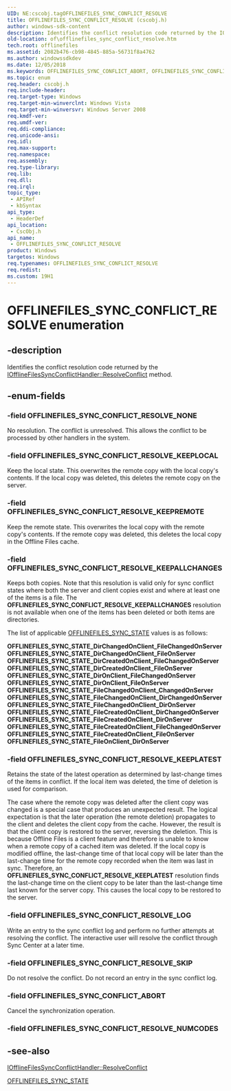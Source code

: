 ```yaml
---
UID: NE:cscobj.tagOFFLINEFILES_SYNC_CONFLICT_RESOLVE
title: OFFLINEFILES_SYNC_CONFLICT_RESOLVE (cscobj.h)
author: windows-sdk-content
description: Identifies the conflict resolution code returned by the IOfflineFilesSyncConflictHandler::ResolveConflict method.
old-location: of\offlinefiles_sync_conflict_resolve.htm
tech.root: offlinefiles
ms.assetid: 2082b476-cb98-4845-885a-56731f8a4762
ms.author: windowssdkdev
ms.date: 12/05/2018
ms.keywords: OFFLINEFILES_SYNC_CONFLICT_ABORT, OFFLINEFILES_SYNC_CONFLICT_RESOLVE, OFFLINEFILES_SYNC_CONFLICT_RESOLVE enumeration [Offline Files], OFFLINEFILES_SYNC_CONFLICT_RESOLVE_KEEPALLCHANGES, OFFLINEFILES_SYNC_CONFLICT_RESOLVE_KEEPLATEST, OFFLINEFILES_SYNC_CONFLICT_RESOLVE_KEEPLOCAL, OFFLINEFILES_SYNC_CONFLICT_RESOLVE_KEEPREMOTE, OFFLINEFILES_SYNC_CONFLICT_RESOLVE_LOG, OFFLINEFILES_SYNC_CONFLICT_RESOLVE_NONE, OFFLINEFILES_SYNC_CONFLICT_RESOLVE_SKIP, cscobj/OFFLINEFILES_SYNC_CONFLICT_ABORT, cscobj/OFFLINEFILES_SYNC_CONFLICT_RESOLVE, cscobj/OFFLINEFILES_SYNC_CONFLICT_RESOLVE_KEEPALLCHANGES, cscobj/OFFLINEFILES_SYNC_CONFLICT_RESOLVE_KEEPLATEST, cscobj/OFFLINEFILES_SYNC_CONFLICT_RESOLVE_KEEPLOCAL, cscobj/OFFLINEFILES_SYNC_CONFLICT_RESOLVE_KEEPREMOTE, cscobj/OFFLINEFILES_SYNC_CONFLICT_RESOLVE_LOG, cscobj/OFFLINEFILES_SYNC_CONFLICT_RESOLVE_NONE, cscobj/OFFLINEFILES_SYNC_CONFLICT_RESOLVE_SKIP, of.offlinefiles_sync_conflict_resolve
ms.topic: enum
req.header: cscobj.h
req.include-header: 
req.target-type: Windows
req.target-min-winverclnt: Windows Vista
req.target-min-winversvr: Windows Server 2008
req.kmdf-ver: 
req.umdf-ver: 
req.ddi-compliance: 
req.unicode-ansi: 
req.idl: 
req.max-support: 
req.namespace: 
req.assembly: 
req.type-library: 
req.lib: 
req.dll: 
req.irql: 
topic_type:
 - APIRef
 - kbSyntax
api_type:
 - HeaderDef
api_location:
 - CscObj.h
api_name:
 - OFFLINEFILES_SYNC_CONFLICT_RESOLVE
product: Windows
targetos: Windows
req.typenames: OFFLINEFILES_SYNC_CONFLICT_RESOLVE
req.redist: 
ms.custom: 19H1
---
```


# OFFLINEFILES_SYNC_CONFLICT_RESOLVE enumeration


## -description


Identifies the conflict resolution code returned by the <a href="https://docs.microsoft.com/previous-versions/windows/desktop/api/cscobj/nf-cscobj-iofflinefilessyncconflicthandler-resolveconflict">IOfflineFilesSyncConflictHandler::ResolveConflict</a> method.


## -enum-fields




### -field OFFLINEFILES_SYNC_CONFLICT_RESOLVE_NONE

No resolution.  The conflict is unresolved.  This allows the conflict to be processed by other handlers in the system.


### -field OFFLINEFILES_SYNC_CONFLICT_RESOLVE_KEEPLOCAL

Keep the local state.  This overwrites the remote copy with the local copy's contents.  If the local copy was deleted, this deletes the remote copy on the server.


### -field OFFLINEFILES_SYNC_CONFLICT_RESOLVE_KEEPREMOTE

Keep the remote state.  This overwrites the local copy with the remote copy's contents.  If the remote copy was deleted, this deletes the local copy in the Offline Files cache.


### -field OFFLINEFILES_SYNC_CONFLICT_RESOLVE_KEEPALLCHANGES

Keeps both copies.  Note that this resolution is valid only for sync conflict states where both the server and client copies exist and where at least one of the items is a file.  The <b>OFFLINEFILES_SYNC_CONFLICT_RESOLVE_KEEPALLCHANGES</b> resolution is not available when one of the items has been deleted or both items are directories.

The list of applicable <a href="https://docs.microsoft.com/previous-versions/windows/desktop/api/cscobj/ne-cscobj-tagofflinefiles_sync_state">OFFLINEFILES_SYNC_STATE</a> values is as follows:

<b>OFFLINEFILES_SYNC_STATE_DirChangedOnClient_FileChangedOnServer</b>
<b>OFFLINEFILES_SYNC_STATE_DirChangedOnClient_FileOnServer</b>
<b>OFFLINEFILES_SYNC_STATE_DirCreatedOnClient_FileChangedOnServer</b>
<b>OFFLINEFILES_SYNC_STATE_DirCreatedOnClient_FileOnServer</b>
<b>OFFLINEFILES_SYNC_STATE_DirOnClient_FileChangedOnServer</b>
<b>OFFLINEFILES_SYNC_STATE_DirOnClient_FileOnServer</b>
<b>OFFLINEFILES_SYNC_STATE_FileChangedOnClient_ChangedOnServer</b>
<b>OFFLINEFILES_SYNC_STATE_FileChangedOnClient_DirChangedOnServer</b>
<b>OFFLINEFILES_SYNC_STATE_FileChangedOnClient_DirOnServer</b>
<b>OFFLINEFILES_SYNC_STATE_FileCreatedOnClient_DirChangedOnServer</b>
<b>OFFLINEFILES_SYNC_STATE_FileCreatedOnClient_DirOnServer</b>
<b>OFFLINEFILES_SYNC_STATE_FileCreatedOnClient_FileChangedOnServer</b>
<b>OFFLINEFILES_SYNC_STATE_FileCreatedOnClient_FileOnServer</b>
<b>OFFLINEFILES_SYNC_STATE_FileOnClient_DirOnServer</b>

### -field OFFLINEFILES_SYNC_CONFLICT_RESOLVE_KEEPLATEST

Retains the state of the latest operation as determined by last-change times of the items in conflict.  If the local item was deleted, the time of deletion is used for comparison.

The case where the remote copy was deleted after the client copy was changed is a special case that produces an unexpected result.  The logical expectation is that the later operation (the remote deletion) propagates to the client and deletes the client copy from the cache.  However, the result is that the client copy is restored to the server, reversing the deletion.  This is because Offline Files is a client feature and therefore is unable to know when a remote copy of a cached item was deleted.  If the local copy is modified offline, the last-change time of that local copy will be later than the last-change time for the remote copy recorded when the item was last in sync.  Therefore, an <b>OFFLINEFILES_SYNC_CONFLICT_RESOLVE_KEEPLATEST</b> resolution finds the last-change time on the client copy to be later than the last-change time last known for the server copy.  This causes the local copy to be restored to the server.  


### -field OFFLINEFILES_SYNC_CONFLICT_RESOLVE_LOG

Write an entry to the sync conflict log and perform no further attempts at resolving the conflict.  The interactive user will resolve the conflict through Sync Center at a later time.


### -field OFFLINEFILES_SYNC_CONFLICT_RESOLVE_SKIP

Do not resolve the conflict.  Do not record an entry in the sync conflict log.


### -field OFFLINEFILES_SYNC_CONFLICT_ABORT

Cancel the synchronization operation.


### -field OFFLINEFILES_SYNC_CONFLICT_RESOLVE_NUMCODES




## -see-also




<a href="https://docs.microsoft.com/previous-versions/windows/desktop/api/cscobj/nf-cscobj-iofflinefilessyncconflicthandler-resolveconflict">IOfflineFilesSyncConflictHandler::ResolveConflict</a>



<a href="https://docs.microsoft.com/previous-versions/windows/desktop/api/cscobj/ne-cscobj-tagofflinefiles_sync_state">OFFLINEFILES_SYNC_STATE</a>
 

 

